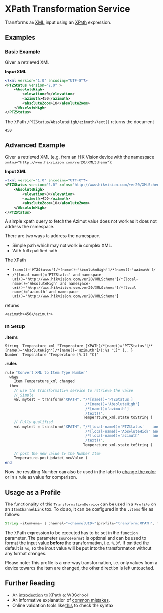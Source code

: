 # XPath Transformation Service

Transforms an [XML](https://www.w3.org/XML/) input using an [XPath](https://www.w3.org/TR/xpath/#section-Expressions) expression.

## Examples

### Basic Example

Given a retrieved XML 

**Input XML**

```xml
<?xml version="1.0" encoding="UTF-8"?>
<PTZStatus version="2.0" >
    <AbsoluteHigh>
        <elevation>0</elevation>
        <azimuth>450</azimuth>
        <absoluteZoom>10</absoluteZoom>
    </AbsoluteHigh>
</PTZStatus>
```

The XPath `/PTZStatus/AbsoluteHigh/azimuth/text()` returns the document

```
450
```

## Advanced Example

Given a retrieved XML (e.g. from an HIK Vision device with the namespace `xmlns="http://www.hikvision.com/ver20/XMLSchema"`):

**Input XML**

```xml
<?xml version="1.0" encoding="UTF-8"?>
<PTZStatus version="2.0" xmlns="http://www.hikvision.com/ver20/XMLSchema">
    <AbsoluteHigh>
        <elevation>0</elevation>
        <azimuth>450</azimuth>
        <absoluteZoom>10</absoluteZoom>
    </AbsoluteHigh>
</PTZStatus>
```

A simple xpath query to fetch the Azimut value does not work as it does not address the namespace.

There are two ways to address the namespace.

* Simple path which may not work in complex XML.
* With full qualified path.

The XPath

* `[name()='PTZStatus']/*[name()='AbsoluteHigh']/*[name()='azimuth']/`
* `/*[local-name()='PTZStatus' and namespace-uri()='http://www.hikvision.com/ver20/XMLSchema']/*[local-name()='AbsoluteHigh' and namespace-uri()='http://www.hikvision.com/ver20/XMLSchema']/*[local-name()='azimuth' and namespace-uri()='http://www.hikvision.com/ver20/XMLSchema']`

returns 

```
<azimuth>450</azimuth>
```

### In Setup

**.items**

```csv
String  Temperature_xml "Temperature [XPATH(/*[name()='PTZStatus']/*[name()='AbsoluteHigh']/*[name()='azimuth']/):%s °C]" {...}
Number  Temperature "Temperature [%.1f °C]"
```

**.rules**

```php
rule "Convert XML to Item Type Number"
  when
    Item Temperature_xml changed
  then
    // use the transformation service to retrieve the value
    // Simple
    val mytest = transform("XPATH", "/*[name()='PTZStatus']
                                     /*[name()='AbsoluteHigh']
                                     /*[name()='azimuth']
                                     /text()", 
                                    Temperature_xml.state.toString )  
    // Fully qualified
    val mytest = transform("XPATH", "/*[local-name()='PTZStatus'    and namespace-uri()='http://www.hikvision.com/ver20/XMLSchema']
                                     /*[local-name()='AbsoluteHigh' and namespace-uri()='http://www.hikvision.com/ver20/XMLSchema']
                                     /*[local-name()='azimuth'      and namespace-uri()='http://www.hikvision.com/ver20/XMLSchema']
                                     /text()",
                                    Temperature_xml.state.toString )

    // post the new value to the Number Item
    Temperature.postUpdate( newValue )
end
```

Now the resulting Number can also be used in the label to [change the color](https://docs.openhab.org/configuration/sitemaps.html#label-and-value-colors) or in a rule as value for comparison.

## Usage as a Profile

The functionality of this `TransformationService` can be used in a `Profile` on an `ItemChannelLink` too.
To do so, it can be configured in the `.items` file as follows:

```java
String <itemName> { channel="<channelUID>"[profile="transform:XPATH", function="<xpath>", sourceFormat="<valueFormat>"]}
```

The XPath expression to be executed has to be set in the `function` parameter.
The parameter `sourceFormat` is optional and can be used to format the input value **before** the transformation, i.e. `%.3f`.
If omitted the default is `%s`, so the input value will be put into the transformation without any format changes.

Please note: This profile is a one-way transformation, i.e. only values from a device towards the item are changed, the other direction is left untouched.

## Further Reading

* An [introduction](https://www.w3schools.com/xml/xpath_intro.asp) to XPath at W3School
* An informative explanation of [common mistakes](https://qxf2.com/blog/common-xpath-mistakes/).
* Online validation tools like [this](https://www.freeformatter.com/xpath-tester.html) to check the syntax.
